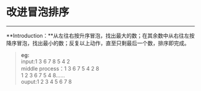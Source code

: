 # 改进冒泡排序
---
**Introduction：**从左往右按升序冒泡，找出最大的数；在其余数中从右往左按降序冒泡，找出最小的数；反复以上动作，直至只剩最后一个数，排序即完成。  
>**eg:**  
>input:1 3 6 7 8 5 4 2  
>middle process：1 3 6 7 5 4 2 8  
>1 2 3 6 7 5 4 8......  
>ouput:1 2 3 4 5 6 7 8